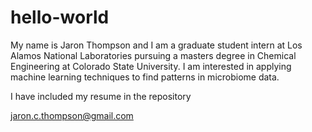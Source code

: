 # hello-world

My name is Jaron Thompson and I am a graduate student intern at Los Alamos National Laboratories pursuing a masters degree in Chemical Engineering at Colorado State University. I am interested in applying machine learning techniques to find patterns in microbiome data.  

I have included my resume in the repository 

jaron.c.thompson@gmail.com
